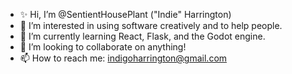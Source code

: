 - ✨ Hi, I’m @SentientHousePlant ("Indie" Harrington)
- 👀 I’m interested in using software creatively and to help people.
- 🌱 I’m currently learning React, Flask, and the Godot engine. 
- 💞️ I’m looking to collaborate on anything!
- 📫 How to reach me: indigoharrington@gmail.com
